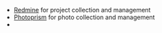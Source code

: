 - [Redmine](https://github.com/redmine/redmine) for project collection and management
- [Photoprism](https://github.com/photoprism/photoprism) for photo collection and management
-